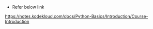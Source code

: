 - Refer below link

https://notes.kodekloud.com/docs/Python-Basics/Introduction/Course-Introduction

